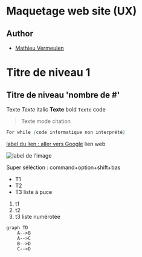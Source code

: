 # Maquetage web site (UX)

## Author
* [Mathieu Vermeulen](https://gvipers.imt-lille-douai.fr/Thieu)

# Titre de niveau 1
## Titre de niveau 'nombre de #'
Texte
*Texte* italic
**Texte** bold
`Texte` code
> Texte mode citation
```css
For while (code informatique non interprété)
```

[label du lien : aller vers Google](http://www.google.fr) lien web

![label de l'image](resources/image.png)

Super séléction : command+option+shift+bas
* T1
* T2
* T3 liste à puce

1. t1
2. t2
3. t3 liste numérotée

```mermaid
graph TD
    A-->B
    A-->C
    B-->D
    C-->D
```
